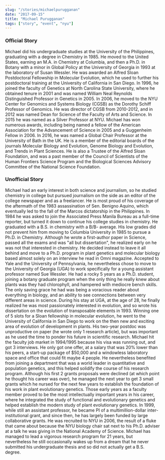```yaml
---
slug: "/stories/michaelpurugganan"
date: "2017-09-15"
title: "Michael Purugganan"
tags: ["story", "event", "nyu"]
---
```

### Official Story
Michael did his undergraduate studies at the University of the Philippines, graduating with a degree in Chemistry in 1985. He moved to the United States, earning an M.A. in Chemistry at Columbia, and then a Ph.D. in Botany with a minor in Global Policy at the University of Georgia in 1993 at the laboratory of Susan Wessler. He was awarded an Alfred Sloan Postdoctoral Fellowship in Molecular Evolution, which he used to further his postdoctoral training at the University of California in San Diego. In 1996, he joined the faculty of Genetics at North Carolina State University, where he obtained tenure in 2001 and was named William Neal Reynolds Distinguished Professor in Genetics in 2005. In 2006, he moved to the NYU Center for Genomics and Systems Biology (CGSB) as the Dorothy Schiff Professor of Genomics. He was director of CGSB from 2010-2012, and in 2012 was named Dean for Science of the Faculty of Arts and Science. In 2015 he was named as a Silver Professor at NYU. Michael has won numerous awards, including being named a fellow of the American Association for the Advancement of Science in 2005 and a Guggenheim Fellow in 2006. In 2016, he was named a Global Chair Professor at the University of Bath in the UK. He is a member of the editorial boards of the journals Molecular Biology and Evolution, Genome Biology and Evolution, and Trends in Plant Sciences. He is also a Trustee of the Alfred Sloan Foundation, and was a past member of the Council of Scientists of the Human Frontiers Science Program and the Biological Sciences Advisory Committee of the National Science Foundation.

### Unofficial Story
Michael had an early interest in both science and journalism, so he studied chemistry in college but pursued journalism on the side as an editor of the college newspaper and as a freelancer. He is most proud of his coverage of the aftermath of the 1983 assassination of Sen. Benigno Aquino, which eventually led to the fall of the Marcos dictatorship in the Philippines. In 1984 he was asked to join the Associated Press Manila Bureau as a full-time reporter, but turned it down to continue his college studies in chemistry. He graduated with a B.S. in chemistry with a B/B- average. His low grades did not prevent him from moving to Columbia University in 1985 to pursue a Ph.D. in Chemistry. Although he wrote a first-author paper in Science, passed all the exams and was "all but dissertation", he realized early on he was not that interested in chemistry. He decided instead to leave it all behind and move to a Ph.D. program in plant genetics and molecular biology based almost solely on an interview he read in Omni magazine. Accepted to Yale and the University of Pennsylvania, he nevertheless chose to move to the University of Georgia (UGA) to work specifically for a young assistant professor named Sue Wessler. He had a rocky 5 years as a Ph.D. student, joining a botany graduate program when the only thing he really knew about plants was they had chlorophyll, and hampered with mediocre bench skills. The only saving grace he had was being a voracious reader about everything in biology, and an ability to see connections between very different areas in science. During his stay at UGA, at the age of 28, he finally realized he was most passionately interested in evolution, and so wrote his dissertation on the evolution of transposable elements in 1993. Winning one of 5 slots for a Sloan fellowship in molecular evolution, he went to the University of California in San Diego to work on the then new and exciting area of evolution of development in plants. His two-year postdoc was unproductive on paper (he wrote only 1 research article), but was important as he used the time to ponder his future in scientific research. Michael hit the faculty job market in 1994/1995 because his visa was running out, and got 3 interviews. He only got one offer, at a salary that was 20% lower than his peers, a start-up package of $50,000 and a windowless laboratory space and office that could fit maybe 4 people. He nevertheless benefited from joining a department that was a world leader in quantitative and population genetics, and this helped solidify the course of his research program. Although his first 2 grants proposals were declined (at which point he thought his career was over), he managed the next year to get 3 small grants which he nursed for the next few years to establish the foundation of his work in plant evolutionary genetics. Those early years as a faculty member proved to be the most intellectually important years in his career, where he integrated the study of functional and evolutionary genetics and helped establish the modern study of plant evolutionary genetics. In 1999, while still an assistant professor, he became PI of a multimillion-dollar inter-institutional grant, and since then, he has largely been funded by large collaborative grants. He was recruited to NYU in 2006, the result of a fluke that came about because the NYU biology chair sat next to his Ph.D. adviser at a talk he was giving in the National Academy of Science. Michael has managed to lead a vigorous research program for 21 years, but nevertheless he still occasionally wakes up from a dream that he never submitted his undergraduate thesis and so did not actually get a B.S. degree.

